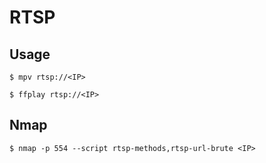 # RTSP

## Usage

`$ mpv rtsp://<IP>`

`$ ffplay rtsp://<IP>`

## Nmap

`$ nmap -p 554 --script rtsp-methods,rtsp-url-brute <IP>`